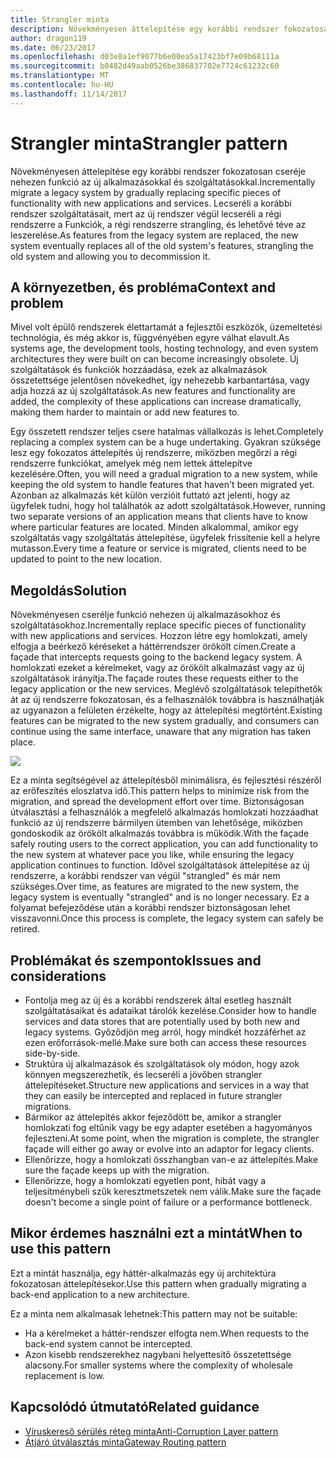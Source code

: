 ```yaml
---
title: Strangler minta
description: Növekményesen áttelepítése egy korábbi rendszer fokozatosan cseréje nehezen funkció az új alkalmazásokkal és szolgáltatásokkal.
author: dragon119
ms.date: 06/23/2017
ms.openlocfilehash: d03e8a1ef9077b6e00ea5a17423bf7e09b68111a
ms.sourcegitcommit: b0482d49aab0526be386837702e7724c61232c60
ms.translationtype: MT
ms.contentlocale: hu-HU
ms.lasthandoff: 11/14/2017
---
```

# <a name="strangler-pattern"></a><span data-ttu-id="cbbb3-103">Strangler minta</span><span class="sxs-lookup"><span data-stu-id="cbbb3-103">Strangler pattern</span></span>

<span data-ttu-id="cbbb3-104">Növekményesen áttelepítése egy korábbi rendszer fokozatosan cseréje nehezen funkció az új alkalmazásokkal és szolgáltatásokkal.</span><span class="sxs-lookup"><span data-stu-id="cbbb3-104">Incrementally migrate a legacy system by gradually replacing specific pieces of functionality with new applications and services.</span></span> <span data-ttu-id="cbbb3-105">Lecseréli a korábbi rendszer szolgáltatásait, mert az új rendszer végül lecseréli a régi rendszerre a Funkciók, a régi rendszerre strangling, és lehetővé téve az leszerelése.</span><span class="sxs-lookup"><span data-stu-id="cbbb3-105">As features from the legacy system are replaced, the new system eventually replaces all of the old system's features, strangling the old system and allowing you to decommission it.</span></span> 

## <a name="context-and-problem"></a><span data-ttu-id="cbbb3-106">A környezetben, és probléma</span><span class="sxs-lookup"><span data-stu-id="cbbb3-106">Context and problem</span></span>

<span data-ttu-id="cbbb3-107">Mivel volt épülő rendszerek élettartamát a fejlesztői eszközök, üzemeltetési technológia, és még akkor is, függvényében egyre válhat elavult.</span><span class="sxs-lookup"><span data-stu-id="cbbb3-107">As systems age, the development tools, hosting technology, and even system architectures they were built on can become increasingly obsolete.</span></span> <span data-ttu-id="cbbb3-108">Új szolgáltatások és funkciók hozzáadása, ezek az alkalmazások összetettsége jelentősen növekedhet, így nehezebb karbantartása, vagy adja hozzá az új szolgáltatások.</span><span class="sxs-lookup"><span data-stu-id="cbbb3-108">As new features and functionality are added, the complexity of these applications can increase dramatically, making them harder to maintain or add new features to.</span></span>

<span data-ttu-id="cbbb3-109">Egy összetett rendszer teljes csere hatalmas vállalkozás is lehet.</span><span class="sxs-lookup"><span data-stu-id="cbbb3-109">Completely replacing a complex system can be a huge undertaking.</span></span> <span data-ttu-id="cbbb3-110">Gyakran szüksége lesz egy fokozatos áttelepítés új rendszerre, miközben megőrzi a régi rendszerre funkciókat, amelyek még nem lettek áttelepítve kezelésére.</span><span class="sxs-lookup"><span data-stu-id="cbbb3-110">Often, you will need a gradual migration to a new system, while keeping the old system to handle features that haven't been migrated yet.</span></span> <span data-ttu-id="cbbb3-111">Azonban az alkalmazás két külön verzióit futtató azt jelenti, hogy az ügyfelek tudni, hogy hol találhatók az adott szolgáltatások.</span><span class="sxs-lookup"><span data-stu-id="cbbb3-111">However, running two separate versions of an application means that clients have to know where particular features are located.</span></span> <span data-ttu-id="cbbb3-112">Minden alkalommal, amikor egy szolgáltatás vagy szolgáltatás áttelepítése, ügyfelek frissítenie kell a helyre mutasson.</span><span class="sxs-lookup"><span data-stu-id="cbbb3-112">Every time a feature or service is migrated, clients need to be updated to point to the new location.</span></span>

## <a name="solution"></a><span data-ttu-id="cbbb3-113">Megoldás</span><span class="sxs-lookup"><span data-stu-id="cbbb3-113">Solution</span></span>

<span data-ttu-id="cbbb3-114">Növekményesen cserélje funkció nehezen új alkalmazásokhoz és szolgáltatásokhoz.</span><span class="sxs-lookup"><span data-stu-id="cbbb3-114">Incrementally replace specific pieces of functionality with new applications and services.</span></span> <span data-ttu-id="cbbb3-115">Hozzon létre egy homlokzati, amely elfogja a beérkező kéréseket a háttérrendszer örökölt címen.</span><span class="sxs-lookup"><span data-stu-id="cbbb3-115">Create a façade that intercepts requests going to the backend legacy system.</span></span> <span data-ttu-id="cbbb3-116">A homlokzati ezeket a kérelmeket, vagy az örökölt alkalmazást vagy az új szolgáltatások irányítja.</span><span class="sxs-lookup"><span data-stu-id="cbbb3-116">The façade routes these requests either to the legacy application or the new services.</span></span> <span data-ttu-id="cbbb3-117">Meglévő szolgáltatások telepíthetők át az új rendszerre fokozatosan, és a felhasználók továbbra is használhatják az ugyanazon a felületen érzékelte, hogy az áttelepítési megtörtént.</span><span class="sxs-lookup"><span data-stu-id="cbbb3-117">Existing features can be migrated to the new system gradually, and consumers can continue using the same interface, unaware that any migration has taken place.</span></span>

![](./_images/strangler.png)  

<span data-ttu-id="cbbb3-118">Ez a minta segítségével az áttelepítésből minimálisra, és fejlesztési részéről az erőfeszítés eloszlatva idő.</span><span class="sxs-lookup"><span data-stu-id="cbbb3-118">This pattern helps to minimize risk from the migration, and spread the development effort over time.</span></span> <span data-ttu-id="cbbb3-119">Biztonságosan útválasztási a felhasználók a megfelelő alkalmazás homlokzati hozzáadhat funkció az új rendszerre bármilyen ütemben van lehetősége, miközben gondoskodik az örökölt alkalmazás továbbra is működik.</span><span class="sxs-lookup"><span data-stu-id="cbbb3-119">With the façade safely routing users to the correct application, you can add functionality to the new system at whatever pace you like, while ensuring the legacy application continues to function.</span></span> <span data-ttu-id="cbbb3-120">Idővel szolgáltatások áttelepítése az új rendszerre, a korábbi rendszer van végül "strangled" és már nem szükséges.</span><span class="sxs-lookup"><span data-stu-id="cbbb3-120">Over time, as features are migrated to the new system, the legacy system is eventually "strangled" and is no longer necessary.</span></span> <span data-ttu-id="cbbb3-121">Ez a folyamat befejeződése után a korábbi rendszer biztonságosan lehet visszavonni.</span><span class="sxs-lookup"><span data-stu-id="cbbb3-121">Once this process is complete, the legacy system can safely be retired.</span></span>

## <a name="issues-and-considerations"></a><span data-ttu-id="cbbb3-122">Problémákat és szempontok</span><span class="sxs-lookup"><span data-stu-id="cbbb3-122">Issues and considerations</span></span>

- <span data-ttu-id="cbbb3-123">Fontolja meg az új és a korábbi rendszerek által esetleg használt szolgáltatásaikat és adataikat tárolók kezelése.</span><span class="sxs-lookup"><span data-stu-id="cbbb3-123">Consider how to handle services and data stores that are potentially used by both new and legacy systems.</span></span> <span data-ttu-id="cbbb3-124">Győződjön meg arról, hogy mindkét hozzáférhet az ezen erőforrások-mellé.</span><span class="sxs-lookup"><span data-stu-id="cbbb3-124">Make sure both can access these resources side-by-side.</span></span>
- <span data-ttu-id="cbbb3-125">Struktúra új alkalmazások és szolgáltatások oly módon, hogy azok könnyen megszerezhetik, és lecseréli a jövőben strangler áttelepítéseket.</span><span class="sxs-lookup"><span data-stu-id="cbbb3-125">Structure new applications and services in a way that they can easily be intercepted and replaced in future strangler migrations.</span></span>
- <span data-ttu-id="cbbb3-126">Bármikor az áttelepítés akkor fejeződött be, amikor a strangler homlokzati fog eltűnik vagy be egy adapter esetében a hagyományos fejleszteni.</span><span class="sxs-lookup"><span data-stu-id="cbbb3-126">At some point, when the migration is complete, the strangler façade will either go away or evolve into an adaptor for legacy clients.</span></span>
- <span data-ttu-id="cbbb3-127">Ellenőrizze, hogy a homlokzati összhangban van-e az áttelepítés.</span><span class="sxs-lookup"><span data-stu-id="cbbb3-127">Make sure the façade keeps up with the migration.</span></span>
- <span data-ttu-id="cbbb3-128">Ellenőrizze, hogy a homlokzati egyetlen pont, hibát vagy a teljesítménybeli szűk keresztmetszetek nem válik.</span><span class="sxs-lookup"><span data-stu-id="cbbb3-128">Make sure the façade doesn't become a single point of failure or a performance bottleneck.</span></span>

## <a name="when-to-use-this-pattern"></a><span data-ttu-id="cbbb3-129">Mikor érdemes használni ezt a mintát</span><span class="sxs-lookup"><span data-stu-id="cbbb3-129">When to use this pattern</span></span>

<span data-ttu-id="cbbb3-130">Ezt a mintát használja, egy háttér-alkalmazás egy új architektúra fokozatosan áttelepítésekor.</span><span class="sxs-lookup"><span data-stu-id="cbbb3-130">Use this pattern when gradually migrating a back-end application to a new architecture.</span></span>

<span data-ttu-id="cbbb3-131">Ez a minta nem alkalmasak lehetnek:</span><span class="sxs-lookup"><span data-stu-id="cbbb3-131">This pattern may not be suitable:</span></span>

- <span data-ttu-id="cbbb3-132">Ha a kérelmeket a háttér-rendszer elfogta nem.</span><span class="sxs-lookup"><span data-stu-id="cbbb3-132">When requests to the back-end system cannot be intercepted.</span></span>
- <span data-ttu-id="cbbb3-133">Azon kisebb rendszerekhez nagybani helyettesítő összetettsége alacsony.</span><span class="sxs-lookup"><span data-stu-id="cbbb3-133">For smaller systems where the complexity of wholesale replacement is low.</span></span>

## <a name="related-guidance"></a><span data-ttu-id="cbbb3-134">Kapcsolódó útmutató</span><span class="sxs-lookup"><span data-stu-id="cbbb3-134">Related guidance</span></span>

- [<span data-ttu-id="cbbb3-135">Víruskereső sérülés réteg minta</span><span class="sxs-lookup"><span data-stu-id="cbbb3-135">Anti-Corruption Layer pattern</span></span>](./anti-corruption-layer.md)
- [<span data-ttu-id="cbbb3-136">Átjáró útválasztás minta</span><span class="sxs-lookup"><span data-stu-id="cbbb3-136">Gateway Routing pattern</span></span>](./gateway-routing.md)


 

